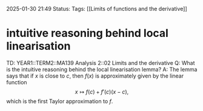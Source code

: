 2025-01-30 21:49
Status: 
Tags: [[Limits of functions and the derivative]]
# intuitive reasoning behind local linearisation

TD: YEAR1::TERM2::MA139 Analysis 2::02 Limits and the derivative
Q: What is the intuitive reasoning behind the local linearisation lemma?
A: The lemma says that if $x$ is close to $c$, then $f(x)$ is approximately given by the linear function
$$
x \mapsto f(c) + f'(c)(x - c),
$$
which is the first Taylor approximation to $f$.
<!--ID: 1738274323070-->
